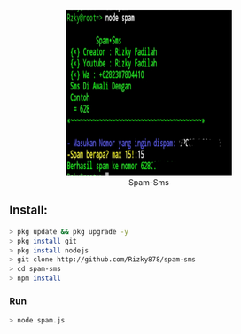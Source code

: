 <p align="center">
<img src="https://raw.githubusercontent.com/Rizky878/spam-sms/main/20210628_122608.jpg" width="300" height="300"/>
<br>
Spam-Sms
</p>

## Install:
```bash
> pkg update && pkg upgrade -y
> pkg install git
> pkg install nodejs
> git clone http://github.com/Rizky878/spam-sms
> cd spam-sms
> npm install
```

### Run
```bash
> node spam.js
```


